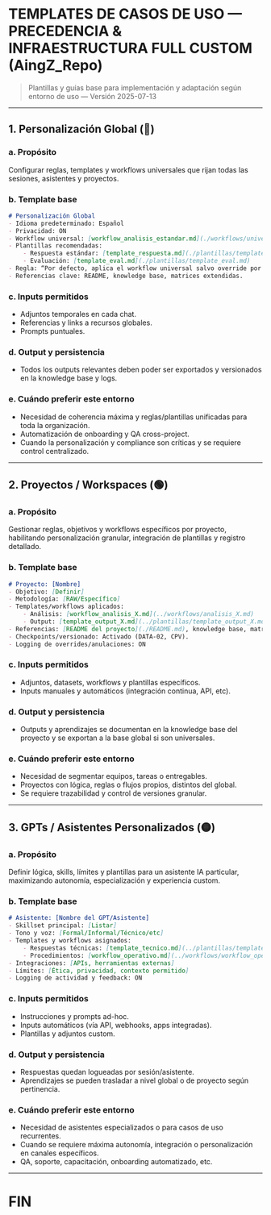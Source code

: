 # TEMPLATES DE CASOS DE USO — PRECEDENCIA & INFRAESTRUCTURA FULL CUSTOM (AingZ_Repo)

> Plantillas y guías base para implementación y adaptación según entorno de uso — Versión 2025-07-13

---

## 1. Personalización Global (🔵)

### a. Propósito
Configurar reglas, templates y workflows universales que rijan todas las sesiones, asistentes y proyectos.

### b. Template base
```markdown
# Personalización Global
- Idioma predeterminado: Español
- Privacidad: ON
- Workflow universal: [workflow_analisis_estandar.md](./workflows/universales/workflow_analisis_estandar.md)
- Plantillas recomendadas:
    - Respuesta estándar: [template_respuesta.md](./plantillas/template_respuesta.md)
    - Evaluación: [template_eval.md](./plantillas/template_eval.md)
- Regla: “Por defecto, aplica el workflow universal salvo override por capa inferior.”
- Referencias clave: README, knowledge base, matrices extendidas.
```

### c. Inputs permitidos
- Adjuntos temporales en cada chat.
- Referencias y links a recursos globales.
- Prompts puntuales.

### d. Output y persistencia
- Todos los outputs relevantes deben poder ser exportados y versionados en la knowledge base y logs.

### e. Cuándo preferir este entorno
- Necesidad de coherencia máxima y reglas/plantillas unificadas para toda la organización.
- Automatización de onboarding y QA cross-project.
- Cuando la personalización y compliance son críticas y se requiere control centralizado.

---

## 2. Proyectos / Workspaces (🟢)

### a. Propósito
Gestionar reglas, objetivos y workflows específicos por proyecto, habilitando personalización granular, integración de plantillas y registro detallado.

### b. Template base
```markdown
# Proyecto: [Nombre]
- Objetivo: [Definir]
- Metodología: [RAW/Específico]
- Templates/workflows aplicados:
    - Análisis: [workflow_analisis_X.md](../workflows/analisis_X.md)
    - Output: [template_output_X.md](../plantillas/template_output_X.md)
- Referencias: [README del proyecto](./README.md), knowledge base, matriz de features.
- Checkpoints/versionado: Activado (DATA-02, CPV).
- Logging de overrides/anulaciones: ON
```

### c. Inputs permitidos
- Adjuntos, datasets, workflows y plantillas específicos.
- Inputs manuales y automáticos (integración continua, API, etc).

### d. Output y persistencia
- Outputs y aprendizajes se documentan en la knowledge base del proyecto y se exportan a la base global si son universales.

### e. Cuándo preferir este entorno
- Necesidad de segmentar equipos, tareas o entregables.
- Proyectos con lógica, reglas o flujos propios, distintos del global.
- Se requiere trazabilidad y control de versiones granular.

---

## 3. GPTs / Asistentes Personalizados (🟡)

### a. Propósito
Definir lógica, skills, límites y plantillas para un asistente IA particular, maximizando autonomía, especialización y experiencia custom.

### b. Template base
```markdown
# Asistente: [Nombre del GPT/Asistente]
- Skillset principal: [Listar]
- Tono y voz: [Formal/Informal/Técnico/etc]
- Templates y workflows asignados:
    - Respuestas técnicas: [template_tecnico.md](../plantillas/template_tecnico.md)
    - Procedimientos: [workflow_operativo.md](../workflows/workflow_operativo.md)
- Integraciones: [APIs, herramientas externas]
- Límites: [Ética, privacidad, contexto permitido]
- Logging de actividad y feedback: ON
```

### c. Inputs permitidos
- Instrucciones y prompts ad-hoc.
- Inputs automáticos (vía API, webhooks, apps integradas).
- Plantillas y adjuntos custom.

### d. Output y persistencia
- Respuestas quedan logueadas por sesión/asistente.
- Aprendizajes se pueden trasladar a nivel global o de proyecto según pertinencia.

### e. Cuándo preferir este entorno
- Necesidad de asistentes especializados o para casos de uso recurrentes.
- Cuando se requiere máxima autonomía, integración o personalización en canales específicos.
- QA, soporte, capacitación, onboarding automatizado, etc.

---

# FIN

